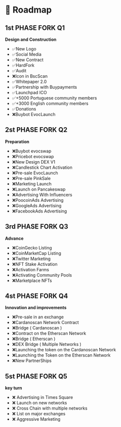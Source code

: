 # 📅 Roadmap

## 1st PHASE FORK Q1&#x20;

**Design and Construction**

* ✅New Logo
* ✅Social Media
* ✅New Contract
* ✅HardFork
* ✅Audit
* ❌Icon in BscScan
* ✅Whitepaper 2.0
* ✅Partnership with Buypayments
* ✅Launchpad ICO
* ✅+5000 Portuguese community members
* ✅+3000 English community members
* ✅Donations
* ❌Buybot EvocLaunch

## 2st PHASE FORK Q2

**Preparation**&#x20;

* ❌Buybot evocswap
* ❌Pricebot evocswap
* ❌New Design DEX V1
* ❌Candlestick Chart Activation
* ❌Pre-sale EvocLaunch
* ❌Pre-sale PinkSale
* ❌Marketing Launch
* ❌Launch on Pancakeswap
* ❌Advertising With Influencers
* ❌PoocoinAds Advertising
* ❌GoogleAds Advertising
* ❌FacebookAds Advertising

## 3rd PHASE FORK Q3

**Advance**

* ❌CoinGecko Listing
* ❌CoinMarketCap Listing
* ❌Twitter Marketing
* ❌NFT Stake Activation
* ❌Activation Farms
* ❌Activating Community Pools
* ❌Marketplace NFTs

## 4st PHASE FORK Q4

**Innovation and improvements**

* ❌Pre-sale in an exchange
* ❌Cardanoscan Network Contract
* ❌Bridge ( Cardanoscan )
* ❌Contract on the Etherscan Network
* ❌Bridge ( Etherscan )
* ❌DEX Bridge ( Multiple Networks )
* ❌Launching the token on the Cardanoscan Network
* ❌Launching the Token on the Etherscan Network
* ❌New PartnerShips

## 5st PHASE FORK Q5

**key turn**

* ❌ Advertising in Times Square
* ❌ Launch on new networks
* ❌ Cross Chain with multiple networks
* ❌ List on major exchanges
* ❌ Aggressive Marketing

